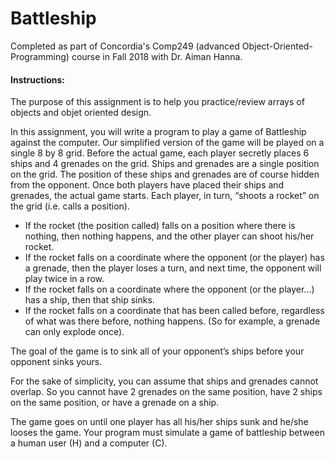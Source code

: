 # Battleship
Completed as part of Concordia's Comp249 (advanced Object-Oriented-Programming) course in Fall 2018 with Dr. Aiman Hanna.

#### Instructions: 

The purpose of this assignment is to help you practice/review arrays of objects and objet oriented design.

In this assignment, you will write a program to play a game of Battleship against the computer. Our simplified version of the game will be played on a single 8 by 8 grid. Before the actual game, each player secretly places 6 ships and 4 grenades on the grid. Ships and grenades are a single position on the grid. The position of these ships and grenades are of course hidden from the opponent. Once both players have placed their ships and grenades, the actual game starts. Each player, in turn, “shoots a rocket” on the grid (i.e. calls a position).
- If the rocket (the position called) falls on a position where there is nothing, then nothing happens, and the other player can shoot his/her rocket.
- If the rocket falls on a coordinate where the opponent (or the player) has a grenade, then the player loses a turn, and next time, the opponent will play twice in a row.
- If the rocket falls on a coordinate where the opponent (or the player...) has a ship, then that ship sinks.
- If the rocket falls on a coordinate that has been called before, regardless of what was there before, nothing
happens. (So for example, a grenade can only explode once).

The goal of the game is to sink all of your opponent’s ships before your opponent sinks yours.

For the sake of simplicity, you can assume that ships and grenades cannot overlap. So you cannot have 2 grenades on the same position, have 2 ships on the same position, or have a grenade on a ship.

The game goes on until one player has all his/her ships sunk and he/she looses the game.
Your program must simulate a game of battleship between a human user (H) and a computer (C). 

